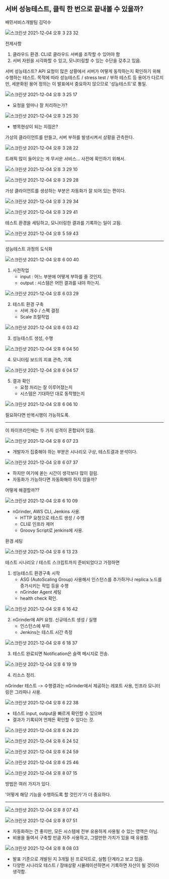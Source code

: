## 서버 성능테스트, 클릭 한 번으로 끝내볼 수 있을까?

배민서비스개발팀 김덕수

![스크린샷 2021-12-04 오후 3 23 32](https://user-images.githubusercontent.com/26548454/144700034-f015c7a2-82f0-49fd-b266-697d5498fdb6.png)


전제사항
1. 클라우드 환경. CLI로 클라우드 서버를 조작할 수 있어야 함
2. 서버 자원을 시각화할 수 있고, 모니터링할 수 있는 수단을 갖추고 있음.


서버 성능테스트? API 요청이 많은 상황에서 서버가 어떻게 동작하는지 확인하기 위해 수행하는 테스트. 목적에 따라 성능테스트 / stress test / 부하 테스트 등 용어가 다르지만, 세분화된 용어 정의는 이 발표에서 중요하지 않으므로 '성능테스트'로 통일.

![스크린샷 2021-12-04 오후 3 25 17](https://user-images.githubusercontent.com/26548454/144700089-7adbc02e-5553-4168-b104-5582bf17a835.png)

- 요청을 얼마나 잘 처리하는가?

![스크린샷 2021-12-04 오후 3 25 30](https://user-images.githubusercontent.com/26548454/144700086-8dd7dc00-54d8-44cc-bb3b-06043c31e045.png)

- 병목현상이 되는 지점은?

가상의 클라이언트를 만들고, 서버 부하를 발생시켜서 상황을 관측한다.


![스크린샷 2021-12-04 오후 3 28 22](https://user-images.githubusercontent.com/26548454/144700153-6b0cab4b-cce7-476a-9f23-f87483867e21.png)

트래픽 많이 들어오는 게 무서운 서비스... 사전에 확인하기 위해서.

![스크린샷 2021-12-04 오후 3 29 10](https://user-images.githubusercontent.com/26548454/144700200-7c8ce1ab-3cbc-4ddc-b5f3-990a44d791ab.png)


![스크린샷 2021-12-04 오후 3 29 28](https://user-images.githubusercontent.com/26548454/144700199-3b967018-741e-4239-8cb0-a4be08d6779c.png)

가상 클라이언트를 생성하는 부분은 자동화가 잘 되어 있는 편이다.

![스크린샷 2021-12-04 오후 3 29 34](https://user-images.githubusercontent.com/26548454/144700198-4a33badd-0592-45b5-8c74-697f42f50a12.png)

![스크린샷 2021-12-04 오후 3 29 41](https://user-images.githubusercontent.com/26548454/144700197-ad8fe5ff-5005-4bba-a224-8ee7dd414d2a.png)

테스트 환경을 세팅하고, 모니터링한 결과를 기록하는 일이 고됨.


![스크린샷 2021-12-04 오후 5 59 43](https://user-images.githubusercontent.com/26548454/144703811-71276e1e-1b9e-4e9d-81c0-462c5b0d0de1.png)


---

성능테스트 과정의 도식화

![스크린샷 2021-12-04 오후 6 00 40](https://user-images.githubusercontent.com/26548454/144703829-1a66cb3b-4a8c-419f-991f-481f23d76062.png)

1. 사전작업
   - input : 어느 부분에 어떻게 부하를 줄 것인지.
   - output : 시스템은 어떤 결과를 내야 하는지.

![스크린샷 2021-12-04 오후 6 03 29](https://user-images.githubusercontent.com/26548454/144703900-4a4418f6-3d83-4bea-affa-8ee0184885b3.png)

2. 테스트 환경 구축
   - 서버 개수 / 스펙 결정
   - Scale 조절작업


![스크린샷 2021-12-04 오후 6 03 42](https://user-images.githubusercontent.com/26548454/144703923-31c2c378-8aed-41cd-828e-18cc0e68b763.png)

3. 성능테스트 생성, 수행

![스크린샷 2021-12-04 오후 6 04 50](https://user-images.githubusercontent.com/26548454/144703942-bf487bd4-8ed5-4659-856e-9ebabea8c729.png)

4. 모니터링 보드의 지표 관측, 기록

![스크린샷 2021-12-04 오후 6 04 57](https://user-images.githubusercontent.com/26548454/144703941-6fcb6170-1701-4b09-9e85-894d853e494a.png)

5. 결과 확인
    - 요청 처리는 잘 이루어졌는지
    - 시스템은 기대하던 대로 동작했는지

![스크린샷 2021-12-04 오후 6 06 10](https://user-images.githubusercontent.com/26548454/144703976-ca82f1e7-107c-4c6d-9770-3d416278f099.png)

필요하다면 반복시행이 가능하도록.


---


이 파이프라인에는 두 가지 성격이 혼합되어 있음.

![스크린샷 2021-12-04 오후 6 07 23](https://user-images.githubusercontent.com/26548454/144704004-bbbced87-632e-4d45-bd71-f3d9e9226982.png)

- 개발자가 집중해야 하는 부분은 시나리오 구상, 테스트결과 분석이다.


![스크린샷 2021-12-04 오후 6 07 37](https://user-images.githubusercontent.com/26548454/144704009-f60170c3-ea9c-448e-922b-575ea969dcca.png)

- 하지만 여기에 쏟는 시간이 생각보다 많이 걸림.
- 자동화가 가능하다면 자동화해야 하지 않을까?


어떻게 해결할까??

![스크린샷 2021-12-04 오후 6 10 09](https://user-images.githubusercontent.com/26548454/144704105-33273763-ef04-43f2-8f13-c9c1c3e734b7.png)

- nGrinder, AWS CLI, Jenkins 사용.
  - HTTP 요청으로 테스트 생성 / 수행
  - CLI로 인프라 제어
  - Groovy Script로 jenkins에 사용.

환경 세팅

![스크린샷 2021-12-04 오후 6 13 23](https://user-images.githubusercontent.com/26548454/144704205-a59e383c-b55a-4973-8ebd-4ada4455cd65.png)

테스트 시나리오 / 테스트 스크립트까지 준비되었다고 가정하면

1. 성능테스트 환경구축 시작
   - ASG (AutoScaling Group) 사용해서 인스턴스를 추가하거나 replica 노드를 증가시키는 작업 등을 수행
   - nGrinder Agent 세팅
   - health check 확인.


![스크린샷 2021-12-04 오후 6 16 42](https://user-images.githubusercontent.com/26548454/144704293-fc59ae86-3b7d-43d6-8fc3-4f33117087eb.png)

2. nGrinder에 API 요청. 신규테스트 생성 / 실행
    - 인스턴스에 부하
    - Jenkins는 테스트 시간 측정

![스크린샷 2021-12-04 오후 6 18 37](https://user-images.githubusercontent.com/26548454/144704360-a4268a74-e4e7-41a1-9244-94c1a2ee3f4c.png)

3. 테스트 완료되면 Notification은 슬랙 메시지로 전송.

![스크린샷 2021-12-04 오후 6 19 19](https://user-images.githubusercontent.com/26548454/144704379-a75e65bc-cf0a-491e-8112-cd40d30d9a11.png)

4. 리소스 정리.


nGrinder 테스트 -> 수행결과는 nGrinder에서 제공하는 레포트 사용, 인프라 모니터링은 그라파나 사용.


![스크린샷 2021-12-04 오후 6 22 38](https://user-images.githubusercontent.com/26548454/144704467-98417a5d-3141-4672-9717-9026b5955a3d.png)

- 테스트 input, output을 빠르게 확인할 수 있으며
- 결과가 기록되어 언제든 확인할 수 있다는 것.


![스크린샷 2021-12-04 오후 6 24 20](https://user-images.githubusercontent.com/26548454/144704499-a563717b-ebe8-47d3-a33d-61e7c867ed73.png)


![스크린샷 2021-12-04 오후 6 24 52](https://user-images.githubusercontent.com/26548454/144704519-1102f8c6-82da-4ed4-94bb-0a18ed81f696.png)


![스크린샷 2021-12-04 오후 6 24 59](https://user-images.githubusercontent.com/26548454/144704523-cf0f69df-a163-4e98-94a6-6c1a1a1e954d.png)


![스크린샷 2021-12-04 오후 6 25 46](https://user-images.githubusercontent.com/26548454/144704533-95932768-6682-48b5-83ce-beba9f686b9b.png)


![스크린샷 2021-12-04 오후 8 07 15](https://user-images.githubusercontent.com/26548454/144707197-c87429ec-7517-4e41-b059-6b495bf59f44.png)

방법은 여러 가지가 있다. 

'어떻게 해당 기능을 수행하도록 할 것인가'가 더 중요하다.

---

![스크린샷 2021-12-04 오후 8 07 43](https://user-images.githubusercontent.com/26548454/144707227-ee797e1d-cee9-431a-bb38-2cfdc416cb42.png)


![스크린샷 2021-12-04 오후 8 07 51](https://user-images.githubusercontent.com/26548454/144707225-a1749d90-bf31-4bf8-9738-872a7656ea92.png)

- 자동화하는 건 좋지만, 모든 시스템에 전부 유용하게 사용될 수 있는 영역은 아님.
- 비용을 들여서 구축할 만큼 자주 사용하고, 그럴만한 가치가 있을 때 유용함.

![스크린샷 2021-12-04 오후 8 08 03](https://user-images.githubusercontent.com/26548454/144707223-96ba9552-7915-4c0f-a324-38e5bd290383.png)

- 발표 기준으로 개발된 지 3개월 된 프로덕트로, 실험 단계라고 보고 있음.
- 다양한 시나리오 테스트 / 장애상황 시뮬레이션하면서 기록하면 자산이 될 것이라 생각함.



